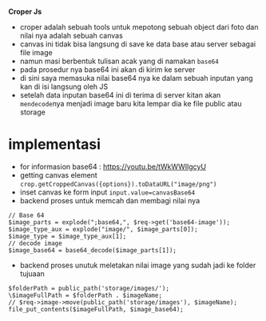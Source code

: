 **Croper Js**

-   croper adalah sebuah tools untuk mepotong sebuah object dari foto dan nilai nya adalah sebuah canvas
-   canvas ini tidak bisa langsung di save ke data base atau server sebagai file image
-   namun masi berbentuk tulisan acak yang di namakan `base64`
-   pada prosedur nya base64 ini akan di kirim ke server
-   di sini saya memasuka nilai base64 nya ke dalam sebuah inputan yang kan di isi langsung oleh JS
-   setelah data inputan base64 ini di terima di server kitan akan `mendecode`nya menjadi image baru kita lempar dia ke file public atau storage

# implementasi

-   for informasion base64 : https://youtu.be/tWkWWIlgcyU
-   getting canvas element `crop.getCroppedCanvas({options}).toDataURL("image/png")`
-   inset canvas ke form input `input.value=canvasBase64`
-   backend proses untuk memcah dan membagi nilai nya

```
// Base 64
$image_parts = explode(";base64,", $req->get('base64-image'));
$image_type_aux = explode("image/", $image_parts[0]);
$image_type = $image_type_aux[1];
// decode image
$image_base64 = base64_decode($image_parts[1]);
```

-   backend proses unutuk meletakan nilai image yang sudah jadi ke folder tujuaan

```
$folderPath = public_path('storage/images/');
\$imageFullPath = $folderPath . $imageName;
// $req->image->move(public_path('storage/images'), $imageName);
file_put_contents($imageFullPath, $image_base64);
```
